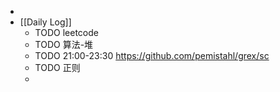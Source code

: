 -
- [[Daily Log]]
	- TODO leetcode
	- TODO 算法-堆
	- TODO 21:00-23:30 https://github.com/pemistahl/grex/sc
	- TODO 正则
	-